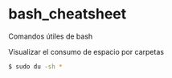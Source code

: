 # bash_cheatsheet
Comandos útiles de bash

Visualizar el consumo de espacio por carpetas
```sh
$ sudo du -sh *
```
